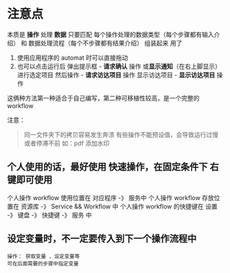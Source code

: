 # 注意点

本质是 **操作** 处理 **数据**
只要匹配 每个操作处理的数据类型（每个步骤都有输入介绍） 和
数据处理流程（每个不步骤都有结果介绍） 组装起来 用了

1. 使用应用程序的 automat 时可以直接拖动
2. 也可以点击运行后
   弹出提示框 - **请求确认** 操作 或**显示通知**（在右上脚显示）
   进行选定项目 然后操作 - **请求访达项目** 操作
   显示访达项目 - **显示访达项目** 操作

这俩种方法第一种适合于自己编写，第二种可移植性较高，是一个完整的 workflow

注意：

> 同一文件夹下的拷贝容易发生奔溃
> 有些操作不能预设值，会导致运行过慢或者停滞不前 如：pdf 添加水印

## 个人使用的话，最好使用 **快速操作**，在固定条件下 右键即可使用

个人操作 workflow 使用位置在 对应程序 -》 服务中
个人操作 workflow 存放位置在 资源库 -》 Service && Workflow 中
个人操作 workflow 的快捷键在 设置 -》 键盘 -》 快捷键 -》 服务 中

## 设定变量时，不一定要传入到下一个操作流程中

    操作： 获取变量 ，设定变量等
    可在后面需要的步骤中指定变量
